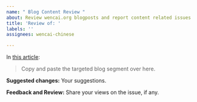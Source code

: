 ```yaml
---
name: " Blog Content Review "
about: Review wencai.org blogposts and report content related issues
title: 'Review of: '
labels: ''
assignees: wencai-chinese

---
```


In [this article](PASTE-link-to-article-here):

> Copy and paste the targeted blog segment over here.
>

**Suggested changes:**
Your suggestions.

**Feedback and Review:**
Share your views on the issue, if any.
